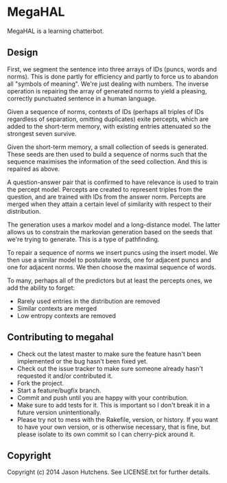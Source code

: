 MegaHAL
=======

MegaHAL is a learning chatterbot.

Design
------

First, we segment the sentence into three arrays of IDs (puncs, words and
norms). This is done partly for efficiency and partly to force us to abandon all
"symbols of meaning". We're just dealing with numbers. The inverse operation is
repairing the array of generated norms to yield a pleasing, correctly punctuated
sentence in a human language.

Given a sequence of norms, contexts of IDs (perhaps all triples of IDs
regardless of separation, omitting duplicates) exite percepts, which are added
to the short-term memory, with existing entries attenuated so the strongest
seven survive.

Given the short-term memory, a small collection of seeds is generated.  These
seeds are then used to build a sequence of norms such that the sequence
maximises the information of the seed collection. And this is repaired as above.

A question-answer pair that is confirmed to have relevance is used to train the
percept model. Percepts are created to represent triples from the question, and
are trained with IDs from the answer norm. Percepts are merged when they attain
a certain level of similarity with respect to their distribution.

The generation uses a markov model and a long-distance model. The latter allows
us to constrain the markovian generation based on the seeds that we're trying to
generate. This is a type of pathfinding.

To repair a sequence of norms we insert puncs using the insert model. We then
use a similar model to postulate words, one for adjacent puncs and one for
adjacent norms. We then choose the maximal sequence of words.

To many, perhaps all of the predictors but at least the percepts ones, we add the ability to forget:

* Rarely used entries in the distribution are removed
* Similar contexts are merged
* Low entropy contexts are removed

Contributing to megahal
-----------------------

* Check out the latest master to make sure the feature hasn't been implemented or the bug hasn't been fixed yet.
* Check out the issue tracker to make sure someone already hasn't requested it and/or contributed it.
* Fork the project.
* Start a feature/bugfix branch.
* Commit and push until you are happy with your contribution.
* Make sure to add tests for it. This is important so I don't break it in a future version unintentionally.
* Please try not to mess with the Rakefile, version, or history. If you want to have your own version, or is otherwise necessary, that is fine, but please isolate to its own commit so I can cherry-pick around it.

Copyright
---------

Copyright (c) 2014 Jason Hutchens. See LICENSE.txt for further details.
